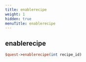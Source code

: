 ```yaml
---
title: enablerecipe
weight: 1
hidden: true
menuTitle: enablerecipe
---
```

## enablerecipe
```perl
$quest->enablerecipe(int recipe_id)
```